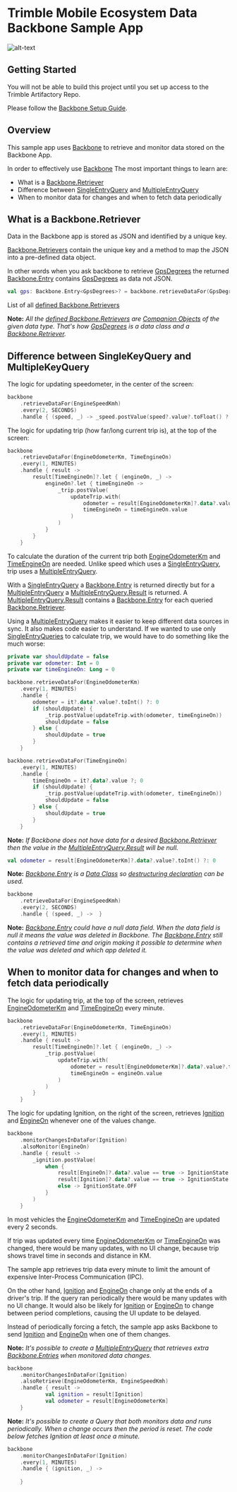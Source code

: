 # Trimble Mobile Ecosystem Data Backbone Sample App

![alt-text](../img/SampleAppView.png "Sample App Screenshot")

## Getting Started

You will not be able to build this project until you set up access to the Trimble Artifactory Repo.

Please follow the [Backbone Setup Guide](../BackboneGettingStarted.md).

## Overview

This sample app uses [Backbone](https://bamboo.trimble.tools/artifact/TME-CL/shared/build-latest/kdocs/backbone/api/build/kdocs/com.trimble.ttm.backbone.api/-backbone) to retrieve and monitor data stored on the Backbone App.

In order to effectively use [Backbone](https://bamboo.trimble.tools/artifact/TME-CL/shared/build-latest/kdocs/backbone/api/build/kdocs/com.trimble.ttm.backbone.api/-backbone) The most important things to learn are:
* What is a [Backbone.Retriever](https://bamboo.trimble.tools/artifact/TME-CL/shared/build-latest/kdocs/backbone/api/build/kdocs/com.trimble.ttm.backbone.api/-backbone/-retriever)
* Difference between [SingleEntryQuery](https://bamboo.trimble.tools/artifact/TME-CL/shared/build-latest/kdocs/backbone/api/build/kdocs/com.trimble.ttm.backbone.api/-single-entry-query) and [MultipleEntryQuery](https://bamboo.trimble.tools/artifact/TME-CL/shared/build-latest/kdocs/backbone/api/build/kdocs/com.trimble.ttm.backbone.api/-multiple-entry-query)
* When to monitor data for changes and when to fetch data periodically

## What is a Backbone.Retriever

Data in the Backbone app is stored as JSON and identified by a unique key. 

[Backbone.Retrievers](https://bamboo.trimble.tools/artifact/TME-CL/shared/build-latest/kdocs/backbone/api/build/kdocs/com.trimble.ttm.backbone.api/-backbone/-retriever) contain the unique key and a method to map the JSON into a pre-defined data object.

In other words when you ask backbone to retrieve [GpsDegrees](https://bamboo.trimble.tools/artifact/TME-CL/shared/build-latest/kdocs/backbone/api/build/kdocs/com.trimble.ttm.backbone.api.data/-gps-degrees/-companion)
the returned [Backbone.Entry](https://bamboo.trimble.tools/artifact/TME-CL/shared/build-latest/kdocs/backbone/api/build/kdocs/com.trimble.ttm.backbone.api/-backbone/-entry)
contains [GpsDegrees](https://bamboo.trimble.tools/artifact/TME-CL/shared/build-latest/kdocs/backbone/api/build/kdocs/com.trimble.ttm.backbone.api.data/-gps-degrees) as data not JSON.
```kotlin
val gps: Backbone.Entry<GpsDegrees>? = backbone.retrieveDataFor(GpsDegrees).fetch()
```

List of all [defined Backbone.Retrievers](https://bamboo.trimble.tools/artifact/TME-CL/shared/build-latest/kdocs/backbone/api/build/kdocs/com.trimble.ttm.backbone.api.data)

**Note:** *All the [defined Backbone.Retrievers](https://bamboo.trimble.tools/artifact/TME-CL/shared/build-latest/kdocs/backbone/api/build/kdocs/com.trimble.ttm.backbone.api.data) are [Companion Objects](https://kotlinlang.org/docs/tutorials/kotlin-for-py/objects-and-companion-objects.html#companion-objects) of the given data type. That's how [GpsDegrees](https://bamboo.trimble.tools/artifact/TME-CL/shared/build-latest/kdocs/backbone/api/build/kdocs/com.trimble.ttm.backbone.api.data/-gps-degrees) is a data class and a [Backbone.Retriever](https://bamboo.trimble.tools/artifact/TME-CL/shared/build-latest/kdocs/backbone/api/build/kdocs/com.trimble.ttm.backbone.api/-backbone/-retriever).*

## Difference between SingleKeyQuery and MultipleKeyQuery

The logic for updating speedometer, in the center of the screen:
```kotlin
backbone
    .retrieveDataFor(EngineSpeedKmh)
    .every(2, SECONDS)
    .handle { (speed, _) -> _speed.postValue(speed?.value?.toFloat() ?: 0f) }
```

The logic for updating trip (how far/long current trip is), at the top of the screen:
```kotlin
backbone
    .retrieveDataFor(EngineOdometerKm, TimeEngineOn)
    .every(1, MINUTES)
    .handle { result ->
        result[TimeEngineOn]?.let { (engineOn, _) ->
            engineOn?.let { timeEngineOn ->
                _trip.postValue(
                    updateTrip.with(
                        odometer = result[EngineOdometerKm]?.data?.value?.toInt() ?: 0,
                        timeEngineOn = timeEngineOn.value
                    )
                )
            }
        }
    }
```

To calculate the duration of the current trip both [EngineOdometerKm](https://bamboo.trimble.tools/artifact/TME-CL/shared/build-latest/kdocs/backbone/api/build/kdocs/com.trimble.ttm.backbone.api.data/-engine-odometer-km) and [TimeEngineOn](https://bamboo.trimble.tools/artifact/TME-CL/shared/build-latest/kdocs/backbone/api/build/kdocs/com.trimble.ttm.backbone.api.data/-time-engine-on) are needed.
Unlike speed which uses a [SingleEntryQuery](https://bamboo.trimble.tools/artifact/TME-CL/shared/build-latest/kdocs/backbone/api/build/kdocs/com.trimble.ttm.backbone.api/-single-entry-query), trip uses a [MultipleEntryQuery](https://bamboo.trimble.tools/artifact/TME-CL/shared/build-latest/kdocs/backbone/api/build/kdocs/com.trimble.ttm.backbone.api/-multiple-entry-query).

With a [SingleEntryQuery](https://bamboo.trimble.tools/artifact/TME-CL/shared/build-latest/kdocs/backbone/api/build/kdocs/com.trimble.ttm.backbone.api/-single-entry-query) a [Backbone.Entry](https://bamboo.trimble.tools/artifact/TME-CL/shared/build-latest/kdocs/backbone/api/build/kdocs/com.trimble.ttm.backbone.api/-backbone/-entry) is returned directly
but for a [MultipleEntryQuery](https://bamboo.trimble.tools/artifact/TME-CL/shared/build-latest/kdocs/backbone/api/build/kdocs/com.trimble.ttm.backbone.api/-multiple-entry-query) a [MultipleEntryQuery.Result](https://bamboo.trimble.tools/artifact/TME-CL/shared/build-latest/kdocs/backbone/api/build/kdocs/com.trimble.ttm.backbone.api/-multiple-entry-query/-result) is returned.
A [MultipleEntryQuery.Result](https://bamboo.trimble.tools/artifact/TME-CL/shared/build-latest/kdocs/backbone/api/build/kdocs/com.trimble.ttm.backbone.api/-multiple-entry-query/-result) contains a [Backbone.Entry](https://bamboo.trimble.tools/artifact/TME-CL/shared/build-latest/kdocs/backbone/api/build/kdocs/com.trimble.ttm.backbone.api/-backbone/-entry) for each queried [Backbone.Retriever](https://bamboo.trimble.tools/artifact/TME-CL/shared/build-latest/kdocs/backbone/api/build/kdocs/com.trimble.ttm.backbone.api/-backbone/-retriever).

Using a [MultipleEntryQuery](https://bamboo.trimble.tools/artifact/TME-CL/shared/build-latest/kdocs/backbone/api/build/kdocs/com.trimble.ttm.backbone.api/-multiple-entry-query) makes it easier to keep different data sources in sync.
It also makes code easier to understand. 
If we wanted to use only [SingleEntryQueries](https://bamboo.trimble.tools/artifact/TME-CL/shared/build-latest/kdocs/backbone/api/build/kdocs/com.trimble.ttm.backbone.api/-single-entry-query) to calculate trip, we would have to do something like the much worse:
```kotlin
private var shouldUpdate = false
private var odometer: Int = 0
private var timeEngineOn: Long = 0

backbone.retrieveDataFor(EngineOdometerKm)
    .every(1, MINUTES)
    .handle {
        odometer = it?.data?.value?.toInt() ?: 0
        if (shouldUpdate) {
            _trip.postValue(updateTrip.with(odometer, timeEngineOn))
            shouldUpdate = false
        } else {
            shouldUpdate = true
        }
    }

backbone.retrieveDataFor(TimeEngineOn)
    .every(1, MINUTES)
    .handle {
        timeEngineOn = it?.data?.value ?; 0
        if (shouldUpdate) {
            _trip.postValue(updateTrip.with(odometer, timeEngineOn))
            shouldUpdate = false
        } else {
            shouldUpdate = true
        }
    }
```

**Note:** *If Backbone does not have data for a desired [Backbone.Retriever](https://bamboo.trimble.tools/artifact/TME-CL/shared/build-latest/kdocs/backbone/api/build/kdocs/com.trimble.ttm.backbone.api/-backbone/-retriever) then the value in the [MultipleEntryQuery.Result](https://bamboo.trimble.tools/artifact/TME-CL/shared/build-latest/kdocs/backbone/api/build/kdocs/com.trimble.ttm.backbone.api/-multiple-entry-query/-result) will be null.*
```kotlin
val odometer = result[EngineOdometerKm]?.data?.value?.toInt() ?: 0
```

**Note:** *[Backbone.Entry](https://bamboo.trimble.tools/artifact/TME-CL/shared/build-latest/kdocs/backbone/api/build/kdocs/com.trimble.ttm.backbone.api/-backbone/-entry) is a [Data Class](https://kotlinlang.org/docs/reference/data-classes.html#data-classes) so [destructuring declaration](https://kotlinlang.org/docs/reference/data-classes.html#data-classes-and-destructuring-declarations) can be used.*
```kotlin
backbone
    .retrieveDataFor(EngineSpeedKmh)
    .every(2, SECONDS)
    .handle { (speed, _) ->  }
```

**Note:** *[Backbone.Entry](https://bamboo.trimble.tools/artifact/TME-CL/shared/build-latest/kdocs/backbone/api/build/kdocs/com.trimble.ttm.backbone.api/-backbone/-entry) could have a null data field. When the data field is null it means the value was deleted in Backbone. The [Backbone.Entry](https://bamboo.trimble.tools/artifact/TME-CL/shared/build-latest/kdocs/backbone/api/build/kdocs/com.trimble.ttm.backbone.api/-backbone/-entry) still contains a retrieved time and origin making it possible to determine when the value was deleted and which app deleted it.*
## When to monitor data for changes and when to fetch data periodically

The logic for updating trip, at the top of the screen, retrieves [EngineOdometerKm](https://bamboo.trimble.tools/artifact/TME-CL/shared/build-latest/kdocs/backbone/api/build/kdocs/com.trimble.ttm.backbone.api.data/-engine-odometer-km) and [TimeEngineOn](https://bamboo.trimble.tools/artifact/TME-CL/shared/build-latest/kdocs/backbone/api/build/kdocs/com.trimble.ttm.backbone.api.data/-time-engine-on) every minute.
```kotlin
backbone
    .retrieveDataFor(EngineOdometerKm, TimeEngineOn)
    .every(1, MINUTES)
    .handle { result ->
        result[TimeEngineOn]?.let { (engineOn, _) ->
            _trip.postValue(
                updateTrip.with(
                    odometer = result[EngineOdometerKm]?.data?.value?.toInt() ?: 0,
                    timeEngineOn = engineOn.value
                )
            )
        }
    }
```

The logic for updating Ignition, on the right of the screen, retrieves [Ignition](https://bamboo.trimble.tools/artifact/TME-CL/shared/build-latest/kdocs/backbone/api/build/kdocs/com.trimble.ttm.backbone.api.data/-ignition) and [EngineOn](https://bamboo.trimble.tools/artifact/TME-CL/shared/build-latest/kdocs/backbone/api/build/kdocs/com.trimble.ttm.backbone.api.data/-engine-on) whenever one of the values change.
```kotlin
backbone
    .monitorChangesInDataFor(Ignition)
    .alsoMonitor(EngineOn)
    .handle { result ->
        _ignition.postValue(
            when {
                result[EngineOn]?.data?.value == true -> IgnitionState.ENGINE_ON
                result[Ignition]?.data?.value == true -> IgnitionState.ACCESSORY
                else -> IgnitionState.OFF
            }
        )
    }
```

In most vehicles the [EngineOdometerKm](https://bamboo.trimble.tools/artifact/TME-CL/shared/build-latest/kdocs/backbone/api/build/kdocs/com.trimble.ttm.backbone.api.data/-engine-odometer-km) and [TimeEngineOn](https://bamboo.trimble.tools/artifact/TME-CL/shared/build-latest/kdocs/backbone/api/build/kdocs/com.trimble.ttm.backbone.api.data/-time-engine-on) are updated every 2 seconds.

If trip was updated every time [EngineOdometerKm](https://bamboo.trimble.tools/artifact/TME-CL/shared/build-latest/kdocs/backbone/api/build/kdocs/com.trimble.ttm.backbone.api.data/-engine-odometer-km) or [TimeEngineOn](https://bamboo.trimble.tools/artifact/TME-CL/shared/build-latest/kdocs/backbone/api/build/kdocs/com.trimble.ttm.backbone.api.data/-time-engine-on) was changed,
there would be many updates, with no UI change, because trip shows travel time in seconds and distance in KM.

The sample app retrieves trip data every minute to limit the amount of expensive Inter-Process Communication (IPC).

On the other hand, [Ignition](https://bamboo.trimble.tools/artifact/TME-CL/shared/build-latest/kdocs/backbone/api/build/kdocs/com.trimble.ttm.backbone.api.data/-ignition) and [EngineOn](https://bamboo.trimble.tools/artifact/TME-CL/shared/build-latest/kdocs/backbone/api/build/kdocs/com.trimble.ttm.backbone.api.data/-engine-on) change only at the ends of a driver's trip.
If the query ran periodically there would be many updates with no UI change. 
It would also be likely for [Ignition](https://bamboo.trimble.tools/artifact/TME-CL/shared/build-latest/kdocs/backbone/api/build/kdocs/com.trimble.ttm.backbone.api.data/-ignition) or [EngineOn](https://bamboo.trimble.tools/artifact/TME-CL/shared/build-latest/kdocs/backbone/api/build/kdocs/com.trimble.ttm.backbone.api.data/-engine-on) to change between period completions, causing the UI update to be delayed.

Instead of periodically forcing a fetch, the sample app asks Backbone to send [Ignition](https://bamboo.trimble.tools/artifact/TME-CL/shared/build-latest/kdocs/backbone/api/build/kdocs/com.trimble.ttm.backbone.api.data/-ignition) and [EngineOn](https://bamboo.trimble.tools/artifact/TME-CL/shared/build-latest/kdocs/backbone/api/build/kdocs/com.trimble.ttm.backbone.api.data/-engine-on) when one of them changes.

**Note:** *It's possible to create a [MultipleEntryQuery](https://bamboo.trimble.tools/artifact/TME-CL/shared/build-latest/kdocs/backbone/api/build/kdocs/com.trimble.ttm.backbone.api/-multiple-entry-query) that retrieves extra [Backbone.Entries](https://bamboo.trimble.tools/artifact/TME-CL/shared/build-latest/kdocs/backbone/api/build/kdocs/com.trimble.ttm.backbone.api/-backbone/-entry) when monitored data changes.*

```kotlin
backbone
    .monitorChangesInDataFor(Ignition)
    .alsoRetrieve(EngineOdometerKm, EngineSpeedKmh)
    .handle { result ->
            val ignition = result[Ignition]
            val odometer = result[EngineOdometerKm]
    }
```

**Note:** *It's possible to create a Query that both monitors data and runs periodically. When a change occurs then the period is reset. The code below fetches Ignition at least once a minute.*

```kotlin
backbone
    .monitorChangesInDataFor(Ignition)
    .every(1, MINUTES)
    .handle { (ignition, _) ->
    
    }
```

